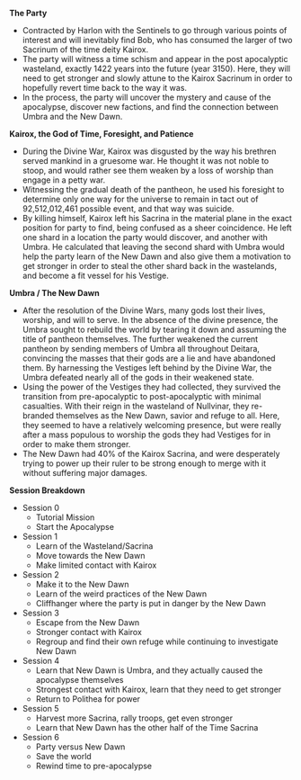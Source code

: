 **The Party**
- Contracted by Harlon with the Sentinels to go through various points of interest and will inevitably find Bob, who has consumed the larger of two Sacrinum of the time deity Kairox. 
- The party will witness a time schism and appear in the post apocalyptic wasteland, exactly 1422 years into the future (year 3150). Here, they will need to get stronger and slowly attune to the Kairox Sacrinum in order to hopefully revert time back to the way it was. 
- In the process, the party will uncover the mystery and cause of the apocalypse, discover new factions, and find the connection between Umbra and the New Dawn.

**Kairox, the God of Time, Foresight, and Patience**
- During the Divine War, Kairox was disgusted by the way his brethren served mankind in a gruesome war. He thought it was not noble to stoop, and would rather see them weaken by a loss of worship than engage in a petty war.
- Witnessing the gradual death of the pantheon, he used his foresight to determine only one way for the universe to remain in tact out of 92,512,012,461 possible event, and that way was suicide.
- By killing himself, Kairox left his Sacrina in the material plane in the exact position for party to find, being confused as a sheer coincidence. He left one shard in a location the party would discover, and another with Umbra. He calculated that leaving the second shard with Umbra would help the party learn of the New Dawn and also give them a motivation to get stronger in order to steal the other shard back in the wastelands, and become a fit vessel for his Vestige.

**Umbra / The New Dawn**
- After the resolution of the Divine Wars, many gods lost their lives, worship, and will to serve. In the absence of the divine presence, the Umbra sought to rebuild the world by tearing it down and assuming the title of pantheon themselves. The further weakened the current pantheon by sending members of Umbra all throughout Deitara, convincing the masses that their gods are a lie and have abandoned them. By harnessing the Vestiges left behind by the Divine War, the Umbra defeated nearly all of the gods in their weakened state.
- Using the power of the Vestiges they had collected, they survived the transition from pre-apocalyptic to post-apocalyptic with minimal casualties. With their reign in the wasteland of Nullvinar, they re-branded themselves as the New Dawn, savior and refuge to all. Here, they seemed to have a relatively welcoming presence, but were really after a mass populous to worship the gods they had Vestiges for in order to make them stronger.
- The New Dawn had 40% of the Kairox Sacrina, and were desperately trying to power up their ruler to be strong enough to merge with it without suffering major damages.

**Session Breakdown**
- Session 0
	- Tutorial Mission
	- Start the Apocalypse
- Session 1
	- Learn of the Wasteland/Sacrina
	- Move towards the New Dawn
	- Make limited contact with Kairox
- Session 2
	- Make it to the New Dawn
	- Learn of the weird practices of the New Dawn
	- Cliffhanger where the party is put in danger by the New Dawn
- Session 3
	- Escape from the New Dawn
	- Stronger contact with Kairox
	- Regroup and find their own refuge while continuing to investigate New Dawn
- Session 4
	- Learn that New Dawn is Umbra, and they actually caused the apocalypse themselves
	- Strongest contact with Kairox, learn that they need to get stronger
	- Return to Polithea for power
- Session 5
	- Harvest more Sacrina, rally troops, get even stronger
	- Learn that New Dawn has the other half of the Time Sacrina
- Session 6
	- Party versus New Dawn
	- Save the world
	- Rewind time to pre-apocalypse